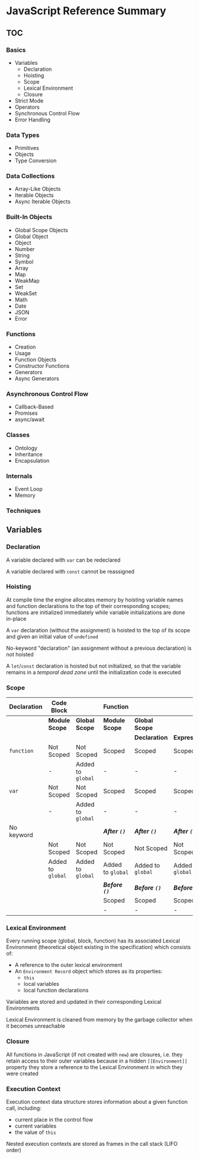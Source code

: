 # JavaScript Reference Summary

## TOC

### Basics

- Variables
  - Declaration
  - Hoisting
  - Scope
  - Lexical Environment
  - Closure
- Strict Mode
- Operators
- Synchronous Control Flow
- Error Handling

### Data Types

- Primitives
- Objects
- Type Conversion

### Data Collections

- Array-Like Objects
- Iterable Objects
- Async Iterable Objects

### Built-In Objects

- Global Scope Objects
- Global Object
- Object
- Number
- String
- Symbol
- Array
- Map
- WeakMap
- Set
- WeakSet
- Math
- Date
- JSON
- Error

### Functions

- Creation
- Usage
- Function Objects
- Constructor Functions
- Generators
- Async Generators

### Asynchronous Control Flow

- Callback-Based
- Promises
- async/await

### Classes

- Ontology
- Inheritance
- Encapsulation

### Internals

- Event Loop
- Memory

### Techniques

## Variables

### Declaration

A variable declared with `var` can be redeclared

A variable declared with `const` cannot be reassigned

### Hoisting

At compile time the engine allocates memory by hoisting variable names and function declarations to the top of their corresponding scopes; functions are initialized immediately while variable initializations are done in-place

A `var` declaration (without the assignment) is hoisted to the top of its scope and given an initial value of `undefined`

No-keyword "declaration" (an assignment without a previous declaration) is not hoisted

A `let`/`const` declaration is hoisted but not initialized, so that the variable remains in a *temporal dead zone* until the initialization code is executed

### Scope

|Declaration|Code Block       |                 |Function           |                 |                 |
|-----------|-----------------|-----------------|-------------------|-----------------|-----------------|
|           |**Module Scope** |**Global Scope** |**Module Scope**   |**Global Scope** |                 |
|           |                 |                 |                   |**Declaration**  |**Expression**   |
|`function` |Not Scoped       |Not Scoped       |Scoped             |Scoped           |Scoped           |
|           |-                |Added to `global`|-                  |-                |-                |
|`var`      |Not Scoped       |Not Scoped       |Scoped             |Scoped           |Scoped           |
|           |-                |Added to `global`|-                  |-                |-                |
|No keyword |                 |                 |***After `()`***   |***After `()`*** |***After `()`*** |
|           |Not Scoped       |Not Scoped       |Not Scoped         |Not Scoped       |Not Scoped       |
|           |Added to `global`|Added to `global`|Added to `global`  |Added to `global`|Added to `global`|
|           |                 |                 |***Before `()`***  |***Before `()`***|***Before `()`***|
|           |                 |                 |Scoped             |Scoped           |Scoped           |
|           |                 |                 |-                  |-                |-                |

### Lexical Environment

Every running scope (global, block, function) has its associated Lexical Environment (theoretical object existing in the specification) which consists of:

- A reference to the outer lexical environment
- An `Environment Record` object which stores as its properties:
  - `this`
  - local variables
  - local function declarations

Variables are stored and updated in their corresponding Lexical Environments

Lexical Environment is cleaned from memory by the garbage collector when it becomes unreachable

### Closure

All functions in JavaScript (if not created with `new`) are closures, i.e. they retain access to their outer variables because in a hidden `[[Environment]]` property they store a reference to the Lexical Environment in which they were created

### Execution Context

Execution context data structure stores information about a given function call, including:
- current place in the control flow
- current variables
- the value of `this`

Nested execution contexts are stored as frames in the call stack (LIFO order)
